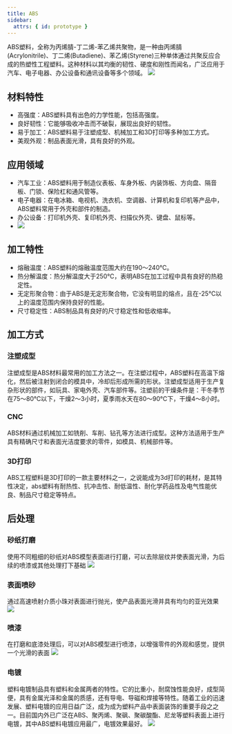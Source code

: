 ```yaml
---
title: ABS
sidebar:
  attrs: { id: prototype }
---
```

ABS塑料，全称为丙烯腈-丁二烯-苯乙烯共聚物，是一种由丙烯腈(Acrylonitrile)、丁二烯(Butadiene)、苯乙烯(Styrene)三种单体通过共聚反应合成的热塑性工程塑料。这种材料以其均衡的韧性、硬度和刚性而闻名，广泛应用于汽车、电子电器、办公设备和通讯设备等多个领域。
![](https://nexmaker-profabx.oss-cn-hangzhou.aliyuncs.com/img-hwj/424a21df69b0cd6d8828ce4a0b2ad843.jpg)
## 材料特性
* 高强度：ABS塑料具有出色的力学性能，包括高强度。
* 良好韧性：它能够吸收冲击而不破裂，展现出良好的韧性。
* 易于加工：ABS塑料易于注塑成型、机械加工和3D打印等多种加工方式。
* 美观外观：制品表面光滑，具有良好的外观。
## 应用领域
* 汽车工业：ABS塑料用于制造仪表板、车身外板、内装饰板、方向盘、隔音板、门锁、保险杠和通风管等。
* 电子电器：在电冰箱、电视机、洗衣机、空调器、计算机和复印机等产品中，ABS塑料常用于外壳和部件的制造。
* 办公设备：打印机外壳、复印机外壳、扫描仪外壳、键盘、鼠标等。
* ![](https://nexmaker-profabx.oss-cn-hangzhou.aliyuncs.com/img-hwj/20241207232550054.png)
## 加工特性
* 熔融温度：ABS塑料的熔融温度范围大约在190～240℃。
* 热分解温度：热分解温度大于250℃，表明ABS在加工过程中具有良好的热稳定性。
* 无定形聚合物：由于ABS是无定形聚合物，它没有明显的熔点，且在-25℃以上的温度范围内保持良好的性能。
* 尺寸稳定性：ABS制品具有良好的尺寸稳定性和低收缩率。
## 加工方式
### 注塑成型
注塑成型是ABS材料最常用的加工方法之一。在注塑过程中，ABS塑料在高温下熔化，然后被注射到闭合的模具中，冷却后形成所需的形状。注塑成型适用于生产复杂形状的部件，如玩具、家电外壳、汽车部件等。注塑前的干燥条件是：干冬季节在75～80℃以下，干燥2～3小时，夏季雨水天在80～90℃下，干燥4～8小时。
### CNC
ABS材料通过机械加工如铣削、车削、钻孔等方法进行成型。这种方法适用于生产具有精确尺寸和表面光洁度要求的零件，如模具、机械部件等。
### 3D打印
ABS工程塑料是3D打印的一款主要材料之一，之说能成为3d打印的耗材，是其特性决定，abs塑料有耐热性、抗冲击性、耐低温性、耐化学药品性及电气性能优良、制品尺寸稳定等特点。
## 后处理
### 砂纸打磨
使用不同粗细的砂纸对ABS模型表面进行打磨，可以去除层纹并使表面光滑，为后续的喷漆或其他处理打下基础
![](https://nexmaker-profabx.oss-cn-hangzhou.aliyuncs.com/img-hwj/20241207231719013.png)
### 表面喷砂
通过高速喷射介质小珠对表面进行抛光，使产品表面光滑并具有均匀的亚光效果
![](https://nexmaker-profabx.oss-cn-hangzhou.aliyuncs.com/img-hwj/20241207161254253.png)
### 喷漆
在打磨和底漆处理后，可以对ABS模型进行喷漆，以增强零件的外观和感觉，提供一个光滑的表面
![](https://nexmaker-profabx.oss-cn-hangzhou.aliyuncs.com/img-hwj/20241207160812233.png)
### 电镀
塑料电镀制品具有塑料和金属两者的特性。它的比重小，耐腐蚀性能良好，成型简便，具有金属光泽和金属的质感，还有导电、导磁和焊接等特性。随着工业的迅速发展、塑料电镀的应用日益广泛，成为成为塑料产品中表面装饰的重要手段之之一。目前国内外已广泛在ABS、聚丙烯、聚砜、聚碳酸酯、尼龙等塑料表面上进行电镀，其中ABS塑料电镀应用最广，电镀效果最好。
![](https://nexmaker-profabx.oss-cn-hangzhou.aliyuncs.com/img-hwj/20241207154838318.png)